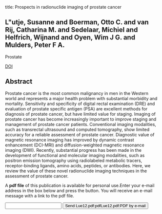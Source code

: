 title: Prospects in radionuclide imaging of prostate cancer

## L"utje, Susanne and Boerman, Otto C. and van Rij, Catharina M. and Sedelaar, Michiel and Helfrich, Wijnand and Oyen, Wim J G. and Mulders, Peter F A.
Prostate

<a href="https://doi.org/10.1002/pros.22462">DOI</a>

## Abstract
Prostate cancer is the most common malignancy in men in the Western world and represents a major health problem with substantial morbidity and mortality. Sensitivity and specificity of digital rectal examination (DRE) and evaluation of prostate specific antigen (PSA) are excellent methods for diagnosis of prostate cancer, but have limited value for staging. Imaging of prostate cancer has become increasingly important to improve staging and management of prostate cancer patients. Conventional imaging modalities, such as transrectal ultrasound and computed tomography, show limited accuracy for a reliable assessment of prostate cancer. Diagnostic value of magnetic resonance imaging has improved by dynamic contrast enhancement (DCI-MRI) and diffusion-weighted magnetic resonance imaging (DWI). Recently, substantial progress has been made in the development of functional and molecular imaging modalities, such as positron emission tomography using radiolabeled metabolic tracers, receptor-binding ligands, amino acids, peptides, or antibodies. Here, we review the value of these novel radionuclide imaging techniques in the assessment of prostate cancer.

A <b>pdf file</b> of this publication is available for personal use.Enter your e-mail address in the box below and press the button. You will receive an e-mail message with a link to the pdf file.
<form action="sender.php">  <input type="text" name="email">  <input type="submit" value="Send Lue12.pdf:pdfLue12.pdf:PDF by e-mail"></form>